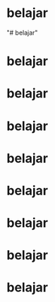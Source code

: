# belajar
"# belajar" 
# belajar
# belajar
# belajar
# belajar
# belajar
# belajar
# belajar
# belajar
